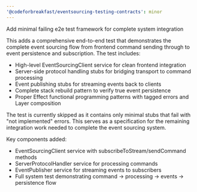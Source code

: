 ```yaml
---
'@codeforbreakfast/eventsourcing-testing-contracts': minor
---
```


Add minimal failing e2e test framework for complete system integration

This adds a comprehensive end-to-end test that demonstrates the complete event sourcing flow from frontend command sending through to event persistence and subscription. The test includes:

- High-level EventSourcingClient service for clean frontend integration
- Server-side protocol handling stubs for bridging transport to command processing
- Event publishing stubs for streaming events back to clients
- Complete stack rebuild pattern to verify true event persistence
- Proper Effect functional programming patterns with tagged errors and Layer composition

The test is currently skipped as it contains only minimal stubs that fail with "not implemented" errors. This serves as a specification for the remaining integration work needed to complete the event sourcing system.

Key components added:

- EventSourcingClient service with subscribeToStream/sendCommand methods
- ServerProtocolHandler service for processing commands
- EventPublisher service for streaming events to subscribers
- Full system test demonstrating command → processing → events → persistence flow
